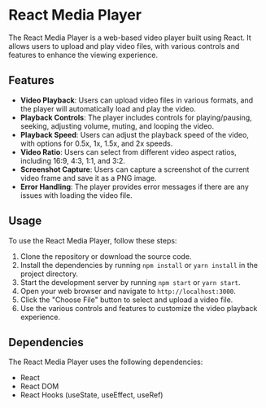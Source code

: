 # React Media Player

The React Media Player is a web-based video player built using React. It allows users to upload and play video files, with various controls and features to enhance the viewing experience.

## Features

- **Video Playback**: Users can upload video files in various formats, and the player will automatically load and play the video.
- **Playback Controls**: The player includes controls for playing/pausing, seeking, adjusting volume, muting, and looping the video.
- **Playback Speed**: Users can adjust the playback speed of the video, with options for 0.5x, 1x, 1.5x, and 2x speeds.
- **Video Ratio**: Users can select from different video aspect ratios, including 16:9, 4:3, 1:1, and 3:2.
- **Screenshot Capture**: Users can capture a screenshot of the current video frame and save it as a PNG image.
- **Error Handling**: The player provides error messages if there are any issues with loading the video file.

## Usage

To use the React Media Player, follow these steps:

1. Clone the repository or download the source code.
2. Install the dependencies by running `npm install` or `yarn install` in the project directory.
3. Start the development server by running `npm start` or `yarn start`.
4. Open your web browser and navigate to `http://localhost:3000`.
5. Click the "Choose File" button to select and upload a video file.
6. Use the various controls and features to customize the video playback experience.

## Dependencies

The React Media Player uses the following dependencies:

- React
- React DOM
- React Hooks (useState, useEffect, useRef)
